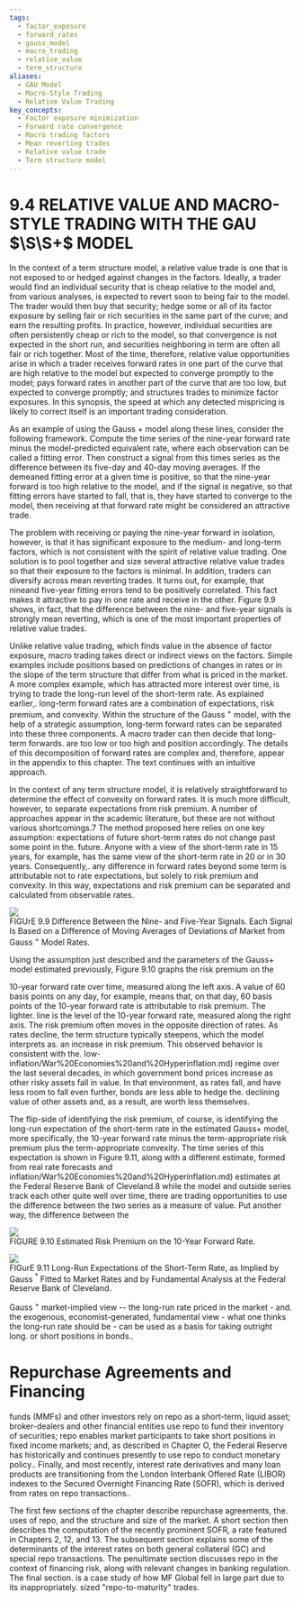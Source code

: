 ```yaml
---
tags:
  - factor_exposure
  - forward_rates
  - gauss_model
  - macro_trading
  - relative_value
  - term_structure
aliases:
  - GAU Model
  - Macro-Style Trading
  - Relative Value Trading
key_concepts:
  - Factor exposure minimization
  - Forward rate convergence
  - Macro trading factors
  - Mean reverting trades
  - Relative value trade
  - Term structure model
---
```


# 9.4 RELATIVE VALUE AND MACRO-STYLE TRADING WITH THE GAU $\S\S+$ MODEL  

In the context of a term structure model, a relative value trade is one that is not exposed to or hedged against changes in the factors. Ideally, a trader would find an individual security that is cheap relative to the model and, from various analyses, is expected to revert soon to being fair to the model. The trader would then buy that security; hedge some or all of its factor exposure by selling fair or rich securities in the same part of the curve; and earn the resulting profits. In practice, however, individual securities are often persistently cheap or rich to the model, so that convergence is not expected in the short run, and securities neighboring in term are often all fair or rich together. Most of the time, therefore, relative value opportunities arise in which a trader receives forward rates in one part of the curve that are high relative to the model but expected to converge promptly to the model; pays forward rates in another part of the curve that are too low, but expected to converge promptly; and structures trades to minimize factor exposures. In this synopsis, the speed at which any detected mispricing is likely to correct itself is an important trading consideration.  

As an example of using the Gauss $+$ model along these lines, consider the following framework. Compute the time series of the nine-year forward rate minus the model-predicted equivalent rate, where each observation can be called a fitting error. Then construct a signal from this times series as the difference between its five-day and 40-day moving averages. If the demeaned fitting error at a given time is positive, so that the nine-year forward is too high relative to the model, and if the signal is negative, so that fitting errors have started to fall, that is, they have started to converge to the model, then receiving at that forward rate might be considered an attractive trade.  

The problem with receiving or paying the nine-year forward in isolation, however, is that it has significant exposure to the medium- and long-term factors, which is not consistent with the spirit of relative value trading. One solution is to pool together and size several attractive relative value trades so that their exposure to the factors is minimal. In addition, traders can diversify across mean reverting trades. It turns out, for example, that nineand five-year fitting errors tend to be positively correlated. This fact makes it attractive to pay in one rate and receive in the other. Figure 9.9 shows, in fact, that the difference between the nine- and five-year signals is strongly mean reverting, which is one of the most important properties of relative value trades.  

Unlike relative value trading, which finds value in the absence of factor exposure, macro trading takes direct or indirect views on the factors. Simple examples include positions based on predictions of changes in rates or in the slope of the term structure that differ from what is priced in the market. A more complex example, which has attracted more interest over time, is trying to trade the long-run level of the short-term rate. As explained earlier,. long-term forward rates are a combination of expectations, risk premium, and convexity. Within the structure of the Gauss $^{+}$ model, with the help of a strategic assumption, long-term forward rates can be separated into these three components. A macro trader can then decide that long-term forwards. are too low or too high and position accordingly. The details of this decomposition of forward rates are complex and, therefore, appear in the appendix to this chapter. The text continues with an intuitive approach.  

In the context of any term structure model, it is relatively straightforward to determine the effect of convexity on forward rates. It is much more difficult, however, to separate expectations from risk premium. A number of approaches appear in the academic literature, but these are not without various shortcomings.7 The method proposed here relies on one key assumption: expectations of future short-term rates do not change past some point in the. future. Anyone with a view of the short-term rate in 15 years, for example, has the same view of the short-term rate in 20 or in 30 years. Consequently,. any difference in forward rates beyond some term is attributable not to rate expectations, but solely to risk premium and convexity. In this way, expectations and risk premium can be separated and calculated from observable rates.  

![](8a806d299c2d1cab3c50e043b449b257548240755122b67c9cda2fa7dda888da.jpg)  
FIGUrE 9.9 Difference Between the Nine- and Five-Year Signals. Each Signal Is Based on a Difference of Moving Averages of Deviations of Market from Gauss $^{+}$ Model Rates.  

Using the assumption just described and the parameters of the Gauss+ model estimated previously, Figure 9.10 graphs the risk premium on the  

10-year forward rate over time, measured along the left axis. A value of 60 basis points on any day, for example, means that, on that day, 60 basis points of the 10-year forward rate is attributable to risk premium. The lighter. line is the level of the 10-year forward rate, measured along the right axis. The risk premium often moves in the opposite direction of rates. As rates decline, the term structure typically steepens, which the model interprets as. an increase in risk premium. This observed behavior is consistent with the. low-inflation/War%20Economies%20and%20Hyperinflation.md) regime over the last several decades, in which government bond prices increase as other risky assets fall in value. In that environment, as rates fall, and have less room to fall even further, bonds are less able to hedge the. declining value of other assets and, as a result, are worth less themselves.  

The flip-side of identifying the risk premium, of course, is identifying the long-run expectation of the short-term rate in the estimated Gauss+ model, more specifically, the 10-year forward rate minus the term-appropriate risk premium plus the term-appropriate convexity. The time series of this expectation is shown in Figure 9.11, along with a different estimate, formed from real rate forecasts and inflation/War%20Economies%20and%20Hyperinflation.md) estimates at the Federal Reserve Bank of Cleveland.8 while the model and outside series track each other quite well over time, there are trading opportunities to use the difference between the two series as a measure of value. Put another way, the difference between the  

![](731241e3e386cd6c1014cec4cd2b100e29e2b5648b45142e7b555c4bf2d1f534.jpg)  
FIGURE 9.10 Estimated Risk Premium on the 10-Year Forward Rate.  

![](4392cd1e6281cb4c2500757cecc410fe68bf13d228855fda38dfde6b6322d01a.jpg)  
FIGurE 9.11 Long-Run Expectations of the Short-Term Rate, as Implied by Gauss $^{\ast}$ Fitted to Market Rates and by Fundamental Analysis at the Federal Reserve Bank of Cleveland.  

Gauss $^{+}$ market-implied view -- the long-run rate priced in the market - and. the exogenous, economist-generated, fundamental view - what one thinks the long-run rate should be - can be used as a basis for taking outright long. or short positions in bonds..  

# Repurchase Agreements and Financing  

funds (MMFs) and other investors rely on repo as a short-term, liquid asset; broker-dealers and other financial entities use repo to fund their inventory of securities; repo enables market participants to take short positions in fixed income markets; and, as described in Chapter O, the Federal Reserve has historically and continues presently to use repo to conduct monetary policy.. Finally, and most recently, interest rate derivatives and many loan products are transitioning from the London Interbank Offered Rate (LIBOR) indexes to the Secured Overnight Financing Rate (SOFR), which is derived from rates on repo transactions..  

The first few sections of the chapter describe repurchase agreements, the. uses of repo, and the structure and size of the market. A short section then describes the computation of the recently prominent SOFR, a rate featured in Chapters 2, 12, and 13. The subsequent section explains some of the determinants of the interest rates on both general collateral (GC) and special repo transactions. The penultimate section discusses repo in the context of financing risk, along with relevant changes in banking regulation. The final section. is a case study of how MF Global fell in large part due to its inappropriately. sized "repo-to-maturity" trades.

